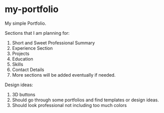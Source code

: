 # my-portfolio
My simple Portfolio.

Sections that I am planning for:
1. Short and Sweet Professional Summary
2. Experience Section
3. Projects
4. Education
5. Skills
6. Contact Details
7. More sections will be added eventually if needed.




Design ideas:
1. 3D buttons
2. Should go through some portfolios and find templates or design ideas.
3. Should look professional not including too much colors


